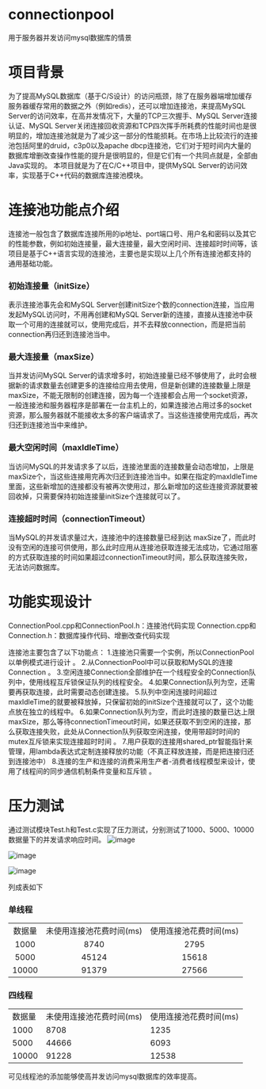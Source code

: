 # connectionpool
用于服务器并发访问mysql数据库的情景
# 项目背景
为了提高MySQL数据库（基于C/S设计）的访问瓶颈，除了在服务器端增加缓存服务器缓存常用的数据之外（例如redis），还可以增加连接池，来提高MySQL Server的访问效率，在高并发情况下，大量的TCP三次握手、MySQL Server连接认证、MySQL Server关闭连接回收资源和TCP四次挥手所耗费的性能时间也是很明显的，增加连接池就是为了减少这一部分的性能损耗。在市场上比较流行的连接池包括阿里的druid，c3p0以及apache dbcp连接池，它们对于短时间内大量的数据库增删改查操作性能的提升是很明显的，但是它们有一个共同点就是，全部由Java实现的。 本项目就是为了在C/C++项目中，提供MySQL Server的访问效率，实现基于C++代码的数据库连接池模块。
# 连接池功能点介绍
连接池一般包含了数据库连接所用的ip地址、port端口号、用户名和密码以及其它的性能参数，例如初始连接量，最大连接量，最大空闲时间、连接超时时间等，该项目是基于C++语言实现的连接池，主要也是实现以上几个所有连接池都支持的通用基础功能。

### 初始连接量（initSize）
表示连接池事先会和MySQL Server创建initSize个数的connection连接，当应用发起MySQL访问时，不用再创建和MySQL Server新的连接，直接从连接池中获取一个可用的连接就可以，使用完成后，并不去释放connection，而是把当前connection再归还到连接池当中。 

### 最大连接量（maxSize）
当并发访问MySQL Server的请求增多时，初始连接量已经不够使用了，此时会根据新的请求数量去创建更多的连接给应用去使用，但是新创建的连接数量上限是maxSize，不能无限制的创建连接，因为每一个连接都会占用一个socket资源，一般连接池和服务器程序是部署在一台主机上的，如果连接池占用过多的socket资源，那么服务器就不能接收太多的客户端请求了。当这些连接使用完成后，再次归还到连接池当中来维护。 

### 最大空闲时间（maxIdleTime）
当访问MySQL的并发请求多了以后，连接池里面的连接数量会动态增加，上限是maxSize个，当这些连接用完再次归还到连接池当中。如果在指定的maxIdleTime里面，这些新增加的连接都没有被再次使用过，那么新增加的这些连接资源就要被回收掉，只需要保持初始连接量initSize个连接就可以了。 

### 连接超时时间（connectionTimeout）
当MySQL的并发请求量过大，连接池中的连接数量已经到达 maxSize了，而此时没有空闲的连接可供使用，那么此时应用从连接池获取连接无法成功，它通过阻塞的方式获取连接的时间如果超过connectionTimeout时间，那么获取连接失败，无法访问数据库。

# 功能实现设计
ConnectionPool.cpp和ConnectionPool.h：连接池代码实现 
Connection.cpp和Connection.h：数据库操作代码、增删改查代码实现 

连接池主要包含了以下功能点： 
1.连接池只需要一个实例，所以ConnectionPool以单例模式进行设计 。
2.从ConnectionPool中可以获取和MySQL的连接Connection 。
3.空闲连接Connection全部维护在一个线程安全的Connection队列中，使用线程互斥锁保证队列的线程安全。 
4.如果Connection队列为空，还需要再获取连接，此时需要动态创建连接。
5.队列中空闲连接时间超过maxIdleTime的就要被释放掉，只保留初始的initSize个连接就可以了，这个功能点放在独立的线程中。
6.如果Connection队列为空，而此时连接的数量已达上限maxSize，那么等待connectionTimeout时间，如果还获取不到空闲的连接，那么获取连接失败，此处从Connection队列获取空闲连接，使用带超时时间的mutex互斥锁来实现连接超时时间 。
7.用户获取的连接用shared_ptr智能指针来管理，用lambda表达式定制连接释放的功能（不真正释放连接，而是把连接归还到连接池中） 
8.连接的生产和连接的消费采用生产者-消费者线程模型来设计，使用了线程间的同步通信机制条件变量和互斥锁 。

# 压力测试
通过测试模块Test.h和Test.c实现了压力测试，分别测试了1000、5000、10000数据量下的并发请求响应时间。
![image](https://github.com/927097425/connectionpool/assets/78626482/5fc60a26-5643-4ab5-ac16-dd390dd980e3)

![image](https://github.com/927097425/connectionpool/assets/78626482/e2bfdbb6-b7a1-4736-99f2-05cbff1d472a)

![image](https://github.com/927097425/connectionpool/assets/78626482/640d1e51-1f5a-44d0-afbc-b52dcc8bf956)

列成表如下
### 单线程
<table>
    <tr>
        <td align = "center">数据量</td> 
        <td align = "center">未使用连接池花费时间(ms)</td> 
        <td align = "center">使用连接池花费时间(ms)</td> 
   </tr>
    <tr>
  		<td align = "center">1000</td> 
        <td align = "center">8740</td> 
        <td align = "center">2795</td> 
    </tr>
    <tr>
        <td align = "center">5000</td> 
        <td align = "center">45124</td> 
        <td align = "center">15618</td> 
    </tr>
    <tr>
        <td align = "center">10000</td> 
        <td align = "center">91379</td> 
        <td align = "center">27566</td> 
    </tr>
</table>

### 四线程

<table>
    <tr>
        <td>数据量</td> 
        <td>未使用连接池花费时间(ms)</td> 
        <td>使用连接池花费时间(ms)</td> 
   </tr>
    <tr>
  		<td>1000</td> 
        <td>8708</td> 
        <td>1235</td> 
    </tr>
    <tr>
        <td>5000</td> 
        <td>44666</td> 
        <td>6093</td> 
    </tr>
    <tr>
        <td>10000</td> 
        <td>91228</td> 
        <td>12538</td> 
    </tr>
</table>

可见线程池的添加能够使高并发访问mysql数据库的效率提高。
